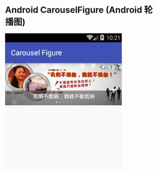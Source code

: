 # Android CarouselFigure (Android 轮播图)

![CarouselFigure](https://raw.githubusercontent.com/kuoruan/Android-CarouselFigure-demo/master/screenshot/CarouselFigure.gif)